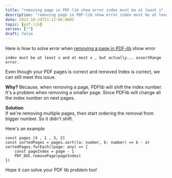 ```yaml
---
title: "removing page in PDF-lib show error index must be at least x"
description: "removing page in PDF-lib show error index must be at least x and at most x , but actually... assertRange error. Here is how to solve this"
date: 2022-10-24T21:12:00.000Z
topic: [pdf-lib]
series: [""]
draft: false
---
```

Here is how to solve error when [removing a page in PDF-lib](https://pdf-lib.js.org/docs/api/classes/pdfdocument#removepage) show error 
```
index must be at least x and at most x , but actually... assertRange error. 
```

Even though your PDF pages is correct and removed Index is correct, we can still meet this issue.

**Why?**
Because, when removing a page, PDFlib will shift the index number. It's a problem when removing a smaller page. Since PDFlib will change all the index number on next pages.

**Solution**  
If we're removing multiple pages, then start ordering the removal from bigger number. So it didn't shift.

Here's an example
```
const pages [4 , 1 , 3, 2]
const sortedPages = pages.sort((a: number, b: number) => b - a)
sortedPages.forEach((page: any) => {
    const pageIndex = page - 1
    PDF_DOC.removePage(pageIndex)
})
```

Hope it can solve your PDF lib problem too!
